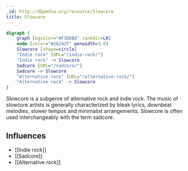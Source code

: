 ```yaml
---
_id: http://dbpedia.org/resource/Slowcore
title: Slowcore
---
```


```dot
digraph {
	graph [bgcolor="#F3DDB8" rankdir=LR]
	node [color="#26242F" penwidth=3.0]
	Slowcore [shape=circle]
	"Indie rock" [URL="/indie-rock/"]
	"Indie rock" -> Slowcore
	Sadcore [URL="/sadcore/"]
	Sadcore -> Slowcore
	"Alternative rock" [URL="/alternative-rock/"]
	"Alternative rock" -> Slowcore
}
```

Slowcore is a subgenre of alternative rock and indie rock. The music of slowcore artists is generally characterized by bleak lyrics, downbeat melodies, slower tempos and minimalist arrangements. Slowcore is often used interchangeably with the term sadcore.

## Influences
- [[Indie rock]]
- [[Sadcore]]
- [[Alternative rock]]
